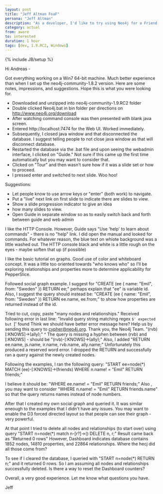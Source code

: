 ```yaml
---
layout: post
title: "Jeff Altman FoaF"
persona: "Jeff Altman"
description: "As a developer, I'd like to try using Neo4j for a Friend-of-a-Friend query."
category: actual
from: aware
to: interested
duration: 1 hour
tags: [dev, 1.9.RC2, Windows]
---
```

{% include JB/setup %}

Hi Andreas - 

Got everything working on a Win7 64-bit machine. Much better experience than when I set up the neo4j-community-1.8.2 version. Here are some notes, impressions, and suggestions. Hope this is what you were looking for.

- Downloaded and unzipped into neo4j-community-1.9.RC2 folder
- Double clicked  Neo4j.bat in bin folder per directions on http://www.neo4j.org/download
- After watching command console was then presented with blank java screen. 
- Entered http://localhost:7474 for the Web UI. Worked immediately. 
- Subsequently, I closed java window and that disconnected the database. I suggest telling people to not close java window as that will disconnect database.
- Restarted the database via the .bat file and upon seeing the webadmin interface, I clicked on "Guide." Not sure if this came up the first time automatically but you may want to consider that. 
- Clicked on "Tour" and then wasn't sure how if it was a slide set or how to proceed.
- I pressed enter and switched to next slide. Woo hoo!

Suggestions:
- Let people know to use arrow keys or "enter" (both work) to navigate.
- Put a "live" next link on first slide to indicate there are slides to view.
- Show a slide progression indicator to give an idea 
- how many slides to view.
- Open Guide in separate window so as to easily switch back and forth between guide and web admin
 
I like the HTTP Console. However, Guide says "Use 'help' to learn about commands" - there is no "help" link. I did open the manual and looked for commands. For whatever reason, the blue text on whiote background was a little washed out. The HTTP console black and white is a little rough on the eyes - maybe soften that up (if possible)
 
I like the basic tutorial on graphs. Good use of color and whiteboard concept. It was a little too oriented towards "who knows who" so I'll be exploring relationships and properties more to determine applicability for PepperSlice.
 
Followed social graph example. I suggest for "CREATE (ee { name: "Emil", from: "Sweden" }) RETURN ee;" perhaps explain that "ee" is variable id. Also, I suggest the query should instead be: "CREATE (ee { name: "Emil", from: "Sweden" }) RETURN ee.name, ee.from;" to show how properties are returned instead of the id.
 
Tried to cut, copy, paste "many nodes and relationships." Received following error in last line: 
"Invalid query
 string matching regex `$' expected but `[' found
 Think we should have better error message here? Help us by sending this query to cypher@neo4j.org.
 Thank you, the Neo4j Team.
 "(rvb)[:KNOWS]->(ally);"
      ^
The query is missing a hyphen between (rvb) and [:KNOWS] - should be "(rvb)-[:KNOWS]->(ally);"  Also, I added "RETURN ee.name, js.name, ir.name, rvb.name, ally.name;" Unfortunately this produced a reserved word error. I dropped the RETURN and successfully ran a query against the newly created nodes.

Following the examples, I ran the following query:
"START ee=node(*) MATCH (ee)-[:KNOWS]->(friends)
WHERE n.name! = "Emil" RETURN friends;"

I believe it should be: "WHERE ee.name! = "Emil" RETURN friends;" Also , you may want to consider "WHERE n.name! = "Emil" RETURN friends.name" so that the query returns names instead of node numbers.

After that I created my own social graph and queried it. It was similar eneough to the examples that I didn't have any issues. You may want to enable the D3 forced directed layout so that people can see their graph - very powerful.

At that point I tried to delete all nodes and relationships (to start over) using query "START n=node(*) match n-[r?]->() DELETE n, r;" Result came back as "Returned 0 rows" However, Dashboard indicates database contains 1852 nodes, 14810 properties, and 22864 relationships. Where the hecj did all those come from?

To see if I cleared the database, I queried with "START n=node(*) RETURN n;" and it returned 0 rows. So I am assuming all nodes and relationships successfully deleted. Is there a way to reset the Dashboard counters?

Overall, a very good experience. Let me know what questions you have.

Jeff
